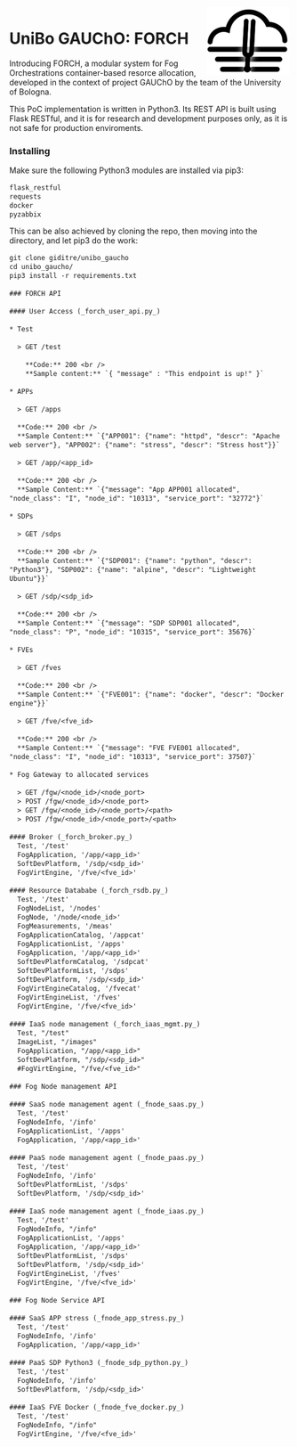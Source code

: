 <img src="/FORCH_logo.png" width="150" align="right">

# UniBo GAUChO: FORCH

Introducing FORCH, a modular system for Fog Orchestrations container-based resorce allocation, developed in the context of project GAUChO by the team of the University of Bologna.

This PoC implementation is written in Python3. Its REST API is built using Flask RESTful, and it is for research and development purposes only, as it is not safe for production enviroments.

### Installing

Make sure the following Python3 modules are installed via pip3:
```
flask_restful
requests
docker
pyzabbix
```
This can be also achieved by cloning the repo, then moving into the directory, and let pip3 do the work:
```
git clone giditre/unibo_gaucho
cd unibo_gaucho/
pip3 install -r requirements.txt

### FORCH API

#### User Access (_forch_user_api.py_)

* Test

  > GET /test

    **Code:** 200 <br />
    **Sample content:** `{ "message" : "This endpoint is up!" }`

* APPs

  > GET /apps
  
  **Code:** 200 <br />
  **Sample Content:** `{"APP001": {"name": "httpd", "descr": "Apache web server"}, "APP002": {"name": "stress", "descr": "Stress host"}}`
  
  > GET /app/<app_id>
  
  **Code:** 200 <br />
  **Sample Content:** `{"message": "App APP001 allocated", "node_class": "I", "node_id": "10313", "service_port": "32772"}`
  
* SDPs

  > GET /sdps
  
  **Code:** 200 <br />
  **Sample Content:** `{"SDP001": {"name": "python", "descr": "Python3"}, "SDP002": {"name": "alpine", "descr": "Lightweight Ubuntu"}}`
  
  > GET /sdp/<sdp_id>
  
  **Code:** 200 <br />
  **Sample Content:** `{"message": "SDP SDP001 allocated", "node_class": "P", "node_id": "10315", "service_port": 35676}`
  
* FVEs

  > GET /fves
  
  **Code:** 200 <br />
  **Sample Content:** `{"FVE001": {"name": "docker", "descr": "Docker engine"}}`
  
  > GET /fve/<fve_id>
  
  **Code:** 200 <br />
  **Sample Content:** `{"message": "FVE FVE001 allocated", "node_class": "I", "node_id": "10313", "service_port": 37507}`
  
* Fog Gateway to allocated services

  > GET /fgw/<node_id>/<node_port>
  > POST /fgw/<node_id>/<node_port>
  > GET /fgw/<node_id>/<node_port>/<path>
  > POST /fgw/<node_id>/<node_port>/<path>

#### Broker (_forch_broker.py_)
  Test, '/test'
  FogApplication, '/app/<app_id>'
  SoftDevPlatform, '/sdp/<sdp_id>'
  FogVirtEngine, '/fve/<fve_id>'

#### Resource Datababe (_forch_rsdb.py_)
  Test, '/test'
  FogNodeList, '/nodes'
  FogNode, '/node/<node_id>'
  FogMeasurements, '/meas'
  FogApplicationCatalog, '/appcat'
  FogApplicationList, '/apps'
  FogApplication, '/app/<app_id>'
  SoftDevPlatformCatalog, '/sdpcat'
  SoftDevPlatformList, '/sdps'
  SoftDevPlatform, '/sdp/<sdp_id>'
  FogVirtEngineCatalog, '/fvecat'
  FogVirtEngineList, '/fves'
  FogVirtEngine, '/fve/<fve_id>'

#### IaaS node management (_forch_iaas_mgmt.py_)
  Test, "/test"
  ImageList, "/images"
  FogApplication, "/app/<app_id>"
  SoftDevPlatform, "/sdp/<sdp_id>"
  #FogVirtEngine, "/fve/<fve_id>"

### Fog Node management API

#### SaaS node management agent (_fnode_saas.py_)
  Test, '/test'
  FogNodeInfo, '/info'
  FogApplicationList, '/apps'
  FogApplication, '/app/<app_id>'
  
#### PaaS node management agent (_fnode_paas.py_)
  Test, '/test'
  FogNodeInfo, '/info'
  SoftDevPlatformList, '/sdps'
  SoftDevPlatform, '/sdp/<sdp_id>'

#### IaaS node management agent (_fnode_iaas.py_)
  Test, '/test'
  FogNodeInfo, "/info"
  FogApplicationList, '/apps'
  FogApplication, '/app/<app_id>'
  SoftDevPlatformList, '/sdps'
  SoftDevPlatform, '/sdp/<sdp_id>'
  FogVirtEngineList, '/fves'
  FogVirtEngine, '/fve/<fve_id>'

### Fog Node Service API

#### SaaS APP stress (_fnode_app_stress.py_)
  Test, '/test'
  FogNodeInfo, '/info'
  FogApplication, '/app/<app_id>'

#### PaaS SDP Python3 (_fnode_sdp_python.py_)
  Test, '/test'
  FogNodeInfo, '/info'
  SoftDevPlatform, '/sdp/<sdp_id>'
  
#### IaaS FVE Docker (_fnode_fve_docker.py_)
  Test, '/test'
  FogNodeInfo, "/info"
  FogVirtEngine, '/fve/<fve_id>'
